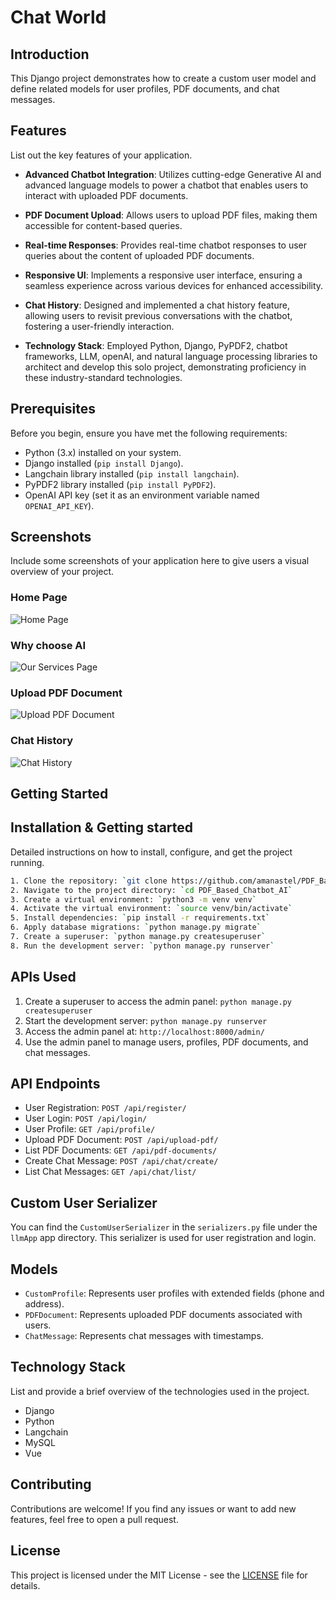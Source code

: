 # Chat World

## Introduction
This Django project demonstrates how to create a custom user model and define related models for user profiles, PDF documents, and chat messages.



## Features
List out the key features of your application.
- **Advanced Chatbot Integration**: Utilizes cutting-edge Generative AI and advanced language models to power a chatbot that enables users to interact with uploaded PDF documents.

- **PDF Document Upload**: Allows users to upload PDF files, making them accessible for content-based queries.

- **Real-time Responses**: Provides real-time chatbot responses to user queries about the content of uploaded PDF documents.

- **Responsive UI**: Implements a responsive user interface, ensuring a seamless experience across various devices for enhanced accessibility.

- **Chat History**: Designed and implemented a chat history feature, allowing users to revisit previous conversations with the chatbot, fostering a user-friendly interaction.

- **Technology Stack**: Employed Python, Django, PyPDF2, chatbot frameworks, LLM, openAI, and natural language processing libraries to architect and develop this solo project, demonstrating proficiency in these industry-standard technologies.




## Prerequisites

Before you begin, ensure you have met the following requirements:

- Python (3.x) installed on your system.
- Django installed (`pip install Django`).
- Langchain library installed (`pip install langchain`).
- PyPDF2 library installed (`pip install PyPDF2`).
- OpenAI API key (set it as an environment variable named `OPENAI_API_KEY`).




## Screenshots

Include some screenshots of your application here to give users a visual overview of your project.

### Home Page
![Home Page](https://github.com/Amanastel/PDF_Based_Chatbot_AI/blob/main/assets/Screenshot1.png?raw=true)

### Why choose AI
![Our Services Page](https://github.com/Amanastel/PDF_Based_Chatbot_AI/blob/main/assets/Screenshot2.png?raw=true)

### Upload PDF Document
![Upload PDF Document](https://github.com/Amanastel/PDF_Based_Chatbot_AI/blob/main/assets/Screenshot6.png?raw=true)

### Chat History
![Chat History](https://github.com/Amanastel/PDF_Based_Chatbot_AI/blob/main/assets/Screenshot5.png?raw=true)





## Getting Started



## Installation & Getting started
Detailed instructions on how to install, configure, and get the project running.

```bash
1. Clone the repository: `git clone https://github.com/amanastel/PDF_Based_Chatbot_AI.git`
2. Navigate to the project directory: `cd PDF_Based_Chatbot_AI`
3. Create a virtual environment: `python3 -m venv venv`
4. Activate the virtual environment: `source venv/bin/activate`
5. Install dependencies: `pip install -r requirements.txt`
6. Apply database migrations: `python manage.py migrate`
7. Create a superuser: `python manage.py createsuperuser`
8. Run the development server: `python manage.py runserver`
```





## APIs Used
1. Create a superuser to access the admin panel: `python manage.py createsuperuser`
2. Start the development server: `python manage.py runserver`
3. Access the admin panel at: `http://localhost:8000/admin/`
4. Use the admin panel to manage users, profiles, PDF documents, and chat messages.



## API Endpoints
- User Registration: `POST /api/register/`
- User Login: `POST /api/login/`
- User Profile: `GET /api/profile/`
- Upload PDF Document: `POST /api/upload-pdf/`
- List PDF Documents: `GET /api/pdf-documents/`
- Create Chat Message: `POST /api/chat/create/`
- List Chat Messages: `GET /api/chat/list/`

## Custom User Serializer

You can find the `CustomUserSerializer` in the `serializers.py` file under the `llmApp` app directory. This serializer is used for user registration and login.


## Models

- `CustomProfile`: Represents user profiles with extended fields (phone and address).
- `PDFDocument`: Represents uploaded PDF documents associated with users.
- `ChatMessage`: Represents chat messages with timestamps.


## Technology Stack
List and provide a brief overview of the technologies used in the project.

- Django
- Python
- Langchain
- MySQL
- Vue



## Contributing

Contributions are welcome! If you find any issues or want to add new features, feel free to open a pull request.

## License

This project is licensed under the MIT License - see the [LICENSE](LICENSE) file for details.
